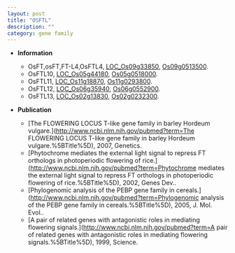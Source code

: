 ```yaml
---
layout: post
title: "OSFTL"
description: ""
category: gene family
---
```


* **Information**  
    + OsFT,osFT,FT-L4,OsFTL4, [LOC_Os09g33850](http://rice.uga.edu/cgi-bin/ORF_infopage.cgi?orf=LOC_Os09g33850), [Os09g0513500](https://rapdb.dna.affrc.go.jp/locus/?name=Os09g0513500).
    + OsFTL10, [LOC_Os05g44180](http://rice.uga.edu/cgi-bin/ORF_infopage.cgi?orf=LOC_Os05g44180), [Os05g0518000](https://rapdb.dna.affrc.go.jp/locus/?name=Os05g0518000).
    + OsFTL11, [LOC_Os11g18870](http://rice.uga.edu/cgi-bin/ORF_infopage.cgi?orf=LOC_Os11g18870), [Os11g0293800](https://rapdb.dna.affrc.go.jp/locus/?name=Os11g0293800).
    + OsFTL12, [LOC_Os06g35940](http://rice.uga.edu/cgi-bin/ORF_infopage.cgi?orf=LOC_Os06g35940), [Os06g0552900](https://rapdb.dna.affrc.go.jp/locus/?name=Os06g0552900).
    + OsFTL13, [LOC_Os02g13830](http://rice.uga.edu/cgi-bin/ORF_infopage.cgi?orf=LOC_Os02g13830), [Os02g0232300](https://rapdb.dna.affrc.go.jp/locus/?name=Os02g0232300).

* **Publication**  
    + [The FLOWERING LOCUS T-like gene family in barley Hordeum vulgare.](http://www.ncbi.nlm.nih.gov/pubmed?term=The FLOWERING LOCUS T-like gene family in barley Hordeum vulgare.%5BTitle%5D), 2007, Genetics.
    + [Phytochrome mediates the external light signal to repress FT orthologs in photoperiodic flowering of rice.](http://www.ncbi.nlm.nih.gov/pubmed?term=Phytochrome mediates the external light signal to repress FT orthologs in photoperiodic flowering of rice.%5BTitle%5D), 2002, Genes Dev..
    + [Phylogenomic analysis of the PEBP gene family in cereals.](http://www.ncbi.nlm.nih.gov/pubmed?term=Phylogenomic analysis of the PEBP gene family in cereals.%5BTitle%5D), 2005, J. Mol. Evol..
    + [A pair of related genes with antagonistic roles in mediating flowering signals.](http://www.ncbi.nlm.nih.gov/pubmed?term=A pair of related genes with antagonistic roles in mediating flowering signals.%5BTitle%5D), 1999, Science.


